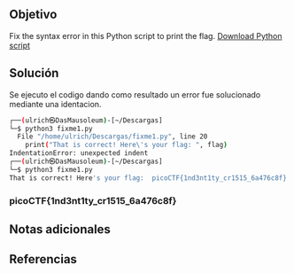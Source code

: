 ## Objetivo
Fix the syntax error in this Python script to print the flag. [Download Python script](https://artifacts.picoctf.net/c/25/fixme1.py)

## Solución
Se ejecuto el codigo dando como resultado un error  fue solucionado mediante una identacion.

```bash
┌──(ulrich㉿DasMausoleum)-[~/Descargas]
└─$ python3 fixme1.py
  File "/home/ulrich/Descargas/fixme1.py", line 20
    print("That is correct! Here\'s your flag: ", flag)
IndentationError: unexpected indent          
┌──(ulrich㉿DasMausoleum)-[~/Descargas]
└─$ python3 fixme1.py
That is correct! Here's your flag:  picoCTF{1nd3nt1ty_cr1515_6a476c8f}
```

### picoCTF{1nd3nt1ty_cr1515_6a476c8f}

## Notas adicionales
## Referencias
